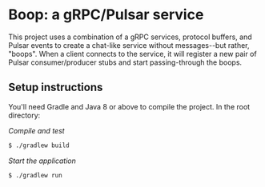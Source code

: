 # Boop: a gRPC/Pulsar service

This project uses a combination of a gRPC services, protocol buffers, and Pulsar 
events to create a chat-like service without messages--but rather, "boops". 
When a client connects to the service, it will register a new pair of
Pulsar consumer/producer stubs and start passing-through the boops.

## Setup instructions
You'll need Gradle and Java 8 or above to compile the project. In the root directory:

_Compile and test_
```sh
$ ./gradlew build
```

_Start the application_
```sh
$ ./gradlew run
```
